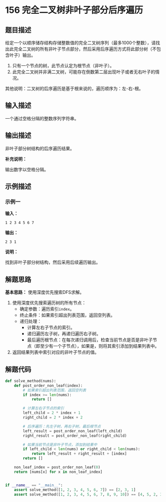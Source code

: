 # 156 完全二叉树非叶子部分后序遍历

## 题目描述

给定一个以顺序储存结构存储整数值的完全二叉树序列（最多1000个整数），请找出此完全二叉树的所有非叶子节点部分，然后采用后序遍历方式将此部分树（不包含叶子）输出。

1. 只有一个节点的树，此节点认定为根节点（非叶子）。
2. 此完全二叉树并非满二叉树，可能存在倒数第二层出现叶子或者无右叶子的情况。

其他说明：二叉树的后序遍历是基于根来说的，遍历顺序为：左-右-根。

## 输入描述

一个通过空格分隔的整数序列字符串。

## 输出描述

非叶子部分树结构的后序遍历结果。

**补充说明：**

输出数字以空格分隔。

## 示例描述

### 示例一

**输入：**
```text
1 2 3 4 5 6 7
```

**输出：**
```text
2 3 1
```

**说明：**  

找到非叶子部分树结构，然后采用后续遍历输出。

## 解题思路

**基本思路：** 使用深度优先搜索DFS求解。

1. 使用深度优先搜索遍历树的所有节点：
    - 确定参数：遍历索引`index`。
    - 终止条件：如果索引超出列表范围，返回空列表。
    - 递归处理：
        - 计算左右子节点的索引。
        - 递归遍历左子树，再递归遍历右子树。
        - 最后遍历根节点：在每次递归调用后，检查当前节点是否是非叶子节点（即至少有一个子节点），如果是，则将其索引添加到结果列表中。
2. 返回结果列表中索引对应的非叶子节点的值。

## 解题代码

```python
def solve_method(nums):
    def post_order_non_leaf(index):
        # 如果索引超出列表范围，返回空列表
        if index >= len(nums):
            return []

        # 计算左右子节点的索引
        left_child = 2 * index + 1
        right_child = 2 * index + 2

        # 后序遍历：先左子树，再右子树，最后根节点
        left_result = post_order_non_leaf(left_child)
        right_result = post_order_non_leaf(right_child)

        # 如果当前节点是非叶子节点，添加到结果中
        if left_child < len(nums) or right_child < len(nums):
            return left_result + right_result + [index]
        return []

    non_leaf_index = post_order_non_leaf(0)
    return [nums[x] for x in non_leaf_index]


if __name__ == "__main__":
    assert solve_method([1, 2, 3, 4, 5, 6, 7]) == [2, 3, 1]
    assert solve_method([1, 2, 3, 4, 5, 6, 7, 8, 9, 10]) == [4, 5, 2, 3, 1]
```
